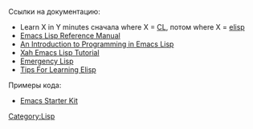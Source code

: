 Ссылки на документацию:

  - Learn X in Y minutes сначала where X =
    [CL](http://learnxinyminutes.com/docs/common-lisp/), потом where X =
    [elisp](http://learnxinyminutes.com/docs/elisp/)
  - [Emacs Lisp Reference
    Manual](http://www.gnu.org/software/emacs/manual/html_node/elisp/index.html)
  - [An Introduction to Programming in Emacs
    Lisp](http://www.gnu.org/software/emacs/emacs-lisp-intro/html_node/index.html)
  - [Xah Emacs Lisp Tutorial](http://xahlee.org/emacs/elisp.html)
  - [Emergency
    Lisp](http://steve-yegge.blogspot.com/2008_01_01_archive.html)
  - [Tips For Learning
    Elisp](http://stackoverflow.com/questions/41522/tips-for-learning-elisp)

Примеры кода:

  - [Emacs Starter
    Kit](https://github.com/technomancy/emacs-starter-kit)

[Category:Lisp](Category:Lisp "wikilink")
